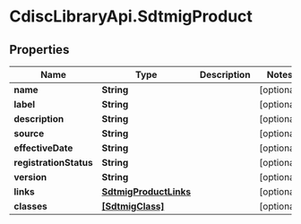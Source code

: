 # CdiscLibraryApi.SdtmigProduct

## Properties

Name | Type | Description | Notes
------------ | ------------- | ------------- | -------------
**name** | **String** |  | [optional] 
**label** | **String** |  | [optional] 
**description** | **String** |  | [optional] 
**source** | **String** |  | [optional] 
**effectiveDate** | **String** |  | [optional] 
**registrationStatus** | **String** |  | [optional] 
**version** | **String** |  | [optional] 
**links** | [**SdtmigProductLinks**](SdtmigProductLinks.md) |  | [optional] 
**classes** | [**[SdtmigClass]**](SdtmigClass.md) |  | [optional] 


